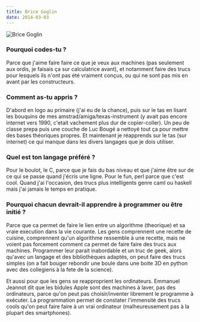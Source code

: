 ```yaml
---
title: Brice Goglin
date: 2014-03-03
---
```


![Brice Goglin](http://runtime.bordeaux.inria.fr/goglin/images/portrait.png)

### Pourquoi codes-tu ?

Parce que j'aime faire faire ce que je veux aux machines (pas seulement
aux ordis, je faisais ça sur calculatrice avant), et notamment faire des
trucs pour lesquels ils n'ont pas été vraiment conçus, ou qui ne sont
pas mis en avant par les constructeurs.

### Comment as-tu appris ?

D'abord en logo au primaire (j'ai eu de la chance), puis sur le tas en
lisant les bouquins de mes amstrad/amiga/texas-instrument (y avait pas
encore internet vers 1990, c'etait vachement plus dur de copier-coller).
Un peu de classe prepa puis une couche de Luc Bougé a nettoyé tout ça
pour mettre des bases théoriques propres. Et maintenant je réapprends
sur le tas (sur internet) ce qui manque dans les divers langages que je
dois utiliser.

### Quel est ton langage préféré ?

Pour le boulot, le C, parce que je fais du bas niveau et que j'aime être
sur de ce qui se passe quand j'écris une ligne.
Pour le fun, perl parce que c'est cool.
Quand j'ai l'occasion, des trucs plus intelligents genre caml ou haskell
mais j'ai jamais le temps en pratique.

### Pourquoi chacun devrait-il apprendre à programmer ou être initié ?

Parce que ca permet de faire le lien entre un algorithme (theorique)
et sa vraie execution dans la vie courante. Les gens comprennent une
recette de cuisine, comprennent qu'un algorithme ressemble à une
recette, mais ne voient pas forcement comment ca permet de faire faire
des trucs aux machines. Programmer leur parait inabordable et un truc
de geek, alors qu'avec un langage et des bibliothèques adaptés, on
peut faire des trucs simples (on a fait bouger rebondir une boule dans
une boite 3D en python avec des collegiens à la fete de la science).

Et aussi pour que les gens se reapproprient les ordinateurs. Emmanuel
Jeannot dit que les bidules Apple sont des machines à laver, pas des
ordinateurs, parce qu'on peut pas choisir/inventer librement le
programme à exécuter. La programmation permet de constater l'immensité
des trucs cools qu'on peut faire faire à un vrai ordinateur
(malheureusement pas à la plupart des smartphones).
